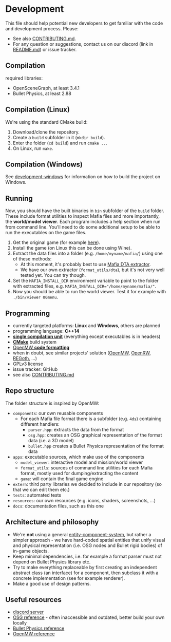 # Development

This file should help potential new developers to get familiar with the code and development process. Please:

- See also [CONTRIBUTING.md](https://github.com/OpenMafia/OpenMF/tree/master/CONTRIBUTING.md).
- For any question or suggestions, contact us on our discord (link in [README.md](https://github.com/OpenMafia/OpenMF/tree/master/README.md)) or issue tracker.

## Compilation

required libraries:

- OpenSceneGraph, at least 3.4.1
- Bullet Physics, at least 2.88

## Compilation (Linux)

We're using the standard CMake build:

1. Download/clone the repository.
2. Create a `build` subfolder in it (`mkdir build`).
3. Enter the folder (`cd build`) and run `cmake ..`.
4. On Linux, run `make`.

## Compilation (Windows)
  See [development-windows](https://github.com/OpenMafia/OpenMF/tree/master/docs/development-windows.md) for information on how to build the project on Windows.

## Running

Now, you should have the built binaries in `bin` subfolder of the `build` folder. These include format
utilities to inspect Mafia files and more importantly, the **world/model viewer**. Each program includes a help section
when run from command line. You'll need to do some additional setup to be able to run the executables
on the game files.

1. Get the original game (for example [here](http://store.steampowered.com/app/40990/Mafia/)).
2. Install the game (on Linux this can be done using Wine).
3. Extract the data files into a folder (e.g. `/home/myname/mafia/`) using one of these methods:
   - At this moment, it's probably best to use [Mafia DTA extractor](http://www.moddb.com/games/mafia/downloads/mafia-data-xtractor-v11).
   - We have our own extractor (`format_utils/dta`), but it's not very well tested yet. You can try though.
4. Set the `MAFIA_INSTALL_DIR` environment variable to point to the folder with extracted files, e.g. `MAFIA_INSTALL_DIR="/home/myname/mafia/"`.
5. Now you should be able to run the world viewer. Test it for example with `./bin/viewer 00menu`.

## Programming

- currently targeted platforms: **Linux** and **Windows**, others are planned
- programming language: **C++14**
- [**single compilation unit**](https://en.wikipedia.org/wiki/Single_Compilation_Unit)
(everything except executables is in headers)
- [**CMake**](https://cmake.org/) build system
- [OpenMW **code formatting**](https://wiki.openmw.org/index.php?title=Code_Formatting_Conventions)
- when in doubt, see similar projects' solution ([OpenMW](https://github.com/OpenMW/openmw),
[OpenRW](https://github.com/rwengine/openrw), [REGoth](https://github.com/REGoth-project/REGoth), ...)
- GPLv3 license
- issue tracker: GitHub
- see also [CONTRIBUTING.md](https://github.com/OpenMafia/OpenMF/tree/master/CONTRIBUTING.md)

## Repo structure

The folder structure is inspired by OpenMW:

- `components`: our own reusable components
  - For each Mafia file format there is a subfolder (e.g. `4ds`) containing different handlers:
    - `parser.hpp`: extracts the data from the format
    - `osg.hpp`: creates an OSG graphical representation of the format data (i.e. a 3D model)
    - `bullet.hpp` creates a Bullet Physics representation of the format data
- `apps`: executable sources, which make use of the components
  - `model_viewer`: interactive model and mission/world viewer
  - `format_utils`: sources of command line utilities for each Mafia format, mostly used for dumping/extracting the content
  - `game`: will contain the final game engine
- `extern`: third party libraries we decided to include in our repository (so that we can edit them etc.)
- `tests`: automated tests
- `resources`: our own resources (e.g. icons, shaders, screenshots, ...)
- `docs`: documentation files, such as this one

## Architecture and philosophy

- We're **not** using a general [entity-component-system](https://en.wikipedia.org/wiki/Entity%E2%80%93component%E2%80%93system),
but rather a simpler approach - we have hard-coded spatial entities that unify visual and physical representation (i.e. OSG nodes and
Bullet rigid bodies) of in-game objects.
- Keep minimal dependencies, i.e. for example a format parser must not depend on Bullet Physics library etc.
- Try to make everything replaceable by first creating an independent abstract class (an interface) for a component, then subclass it with
a concrete implementation (see for example renderer).
- Make a good use of design patterns.

## Useful resources

- [discord server](https://discord.gg/uXKnHEU)
- [OSG reference](http://public.vrac.iastate.edu/vancegroup/docs/OpenSceneGraphReferenceDocs-3.0/index.html) - often inaccessible and outdated, better build your own locally
- [Bullet Physics reference](http://bulletphysics.org/Bullet/BulletFull/index.html)
- [OpenMW reference](https://openmw.github.io/)
